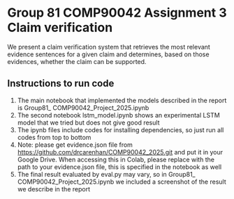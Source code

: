 # Group 81 COMP90042 Assignment 3 Claim verification

We present a claim verification system that retrieves the most relevant evidence sentences for a given claim and determines, based on those evidences, whether the claim can be supported. 

## Instructions to run code
1. The main notebook that implemented the models described in the report is Group81_ COMP90042_Project_2025.ipynb
2. The second notebook lstm_model.ipynb shows an experimental LSTM model that we tried but does not give good result
3. The ipynb files include codes for installing dependencies, so just run all codes from top to bottom
4. Note: please get evidence.json file from https://github.com/drcarenhan/COMP90042_2025.git and put it in your Google Drive. When accessing this in Colab, please replace with the path to your evidence.json file, this is specified in the notebook as well
5. The final result evaluated by eval.py may vary, so in Group81_ COMP90042_Project_2025.ipynb we included a screenshot of the result we describe in the report
